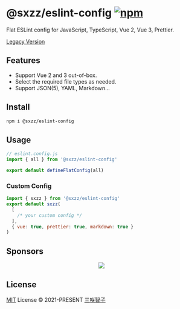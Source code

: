 # @sxzz/eslint-config [![npm](https://img.shields.io/npm/v/@sxzz/eslint-config.svg)](https://npmjs.com/package/@sxzz/eslint-config)

Flat ESLint config for JavaScript, TypeScript, Vue 2, Vue 3, Prettier.

[Legacy Version](https://github.com/sxzz/eslint-config-legacy)

## Features

- Support Vue 2 and 3 out-of-box.
- Select the required file types as needed.
- Support JSON(5), YAML, Markdown...

## Install

```bash
npm i @sxzz/eslint-config
```

## Usage

```js
// eslint.config.js
import { all } from '@sxzz/eslint-config'

export default defineFlatConfig(all)
```

### Custom Config

```js
import { sxzz } from '@sxzz/eslint-config'
export default sxzz(
  [
    /* your custom config */
  ],
  { vue: true, prettier: true, markdown: true }
)
```

## Sponsors

<p align="center">
  <a href="https://cdn.jsdelivr.net/gh/sxzz/sponsors/sponsors.svg">
    <img src='https://cdn.jsdelivr.net/gh/sxzz/sponsors/sponsors.svg'/>
  </a>
</p>

## License

[MIT](./LICENSE) License © 2021-PRESENT [三咲智子](https://github.com/sxzz)
